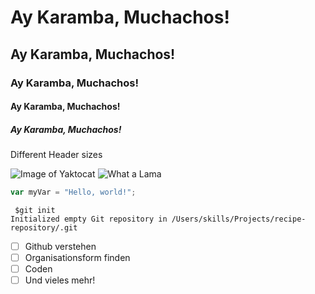 # Ay Karamba, Muchachos!
## Ay Karamba, Muchachos!
### Ay Karamba, Muchachos!
#### Ay Karamba, Muchachos!
##### Ay Karamba, Muchachos!

Different Header sizes

![Image of Yaktocat](https://octodex.github.com/images/yaktocat.png)
![What a Lama](https://encrypted-tbn0.gstatic.com/images?q=tbn:ANd9GcRS_1g4WxAM_IRJxnR_KqpOQzDyfbhj2LgbOQ&usqp=CAU)

``` javascript
var myVar = "Hello, world!";
```

```
 $git init
Initialized empty Git repository in /Users/skills/Projects/recipe-repository/.git
```

- [ ] Github verstehen
- [ ] Organisationsform finden
- [ ] Coden
- [ ] Und vieles mehr!
